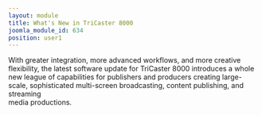 ```yaml
---
layout: module
title: What's New in TriCaster 8000
joomla_module_id: 634
position: user1
---
```

<p>With greater integration, more advanced workflows, and more creative flexibility, the latest software update for TriCaster 8000 introduces a whole new league of capabilities for publishers and producers creating large-scale, sophisticated multi-screen broadcasting, content publishing, and streaming <br />media productions.</p>
